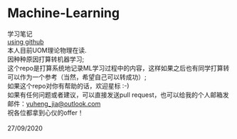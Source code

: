 # Machine-Learning
学习笔记<br>
[using github](https://blog.csdn.net/u012067966/article/details/50736647)<br>
本人目前UOM理论物理在读.<br>
因种种原因打算转机器学习;<br>
这个repo是打算系统地记录ML学习过程中的内容，这样如果之后也有同学打算转可以作为一个参考（当然，希望自己可以转成功）;<br>
如果这个repo对你有帮助的话，欢迎星标 :-)<br>
如果有任何问题或者建议，可以直接发送pull request，也可以给我的个人邮箱发邮件：yuheng_jia@outlook.com<br>
祝各位都拿到心仪的offer！<br>
<br>
27/09/2020
